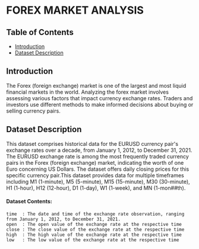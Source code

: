 # FOREX MARKET ANALYSIS


## Table of Contents

- [Introduction](#introduction)
- [Dataset Description](#dataset-description)

## Introduction

The Forex (foreign exchange) market is one of the largest and most liquid financial markets in the world. Analyzing the forex market involves assessing various factors that impact currency exchange rates. Traders and investors use different methods to make informed decisions about buying or selling currency pairs.

## Dataset Description
This dataset comprises historical data for the EURUSD currency pair's exchange rates over a decade, from January 1, 2012, to December 31, 2021. The EURUSD exchange rate is among the most frequently traded currency pairs in the Forex (foreign exchange) market, indicating the worth of one Euro concerning US Dollars. The dataset offers daily closing prices for this specific currency pair.This dataset provides data for multiple timeframes including M1 (1-minute), M5 (5-minute), M15 (15-minute), M30 (30-minute), H1 (1-hour), H12 (12-hour), D1 (1-day), W1 (1-week), and MN (1-mon##th).
#### Dataset Contents:
    time  : The date and time of the exchange rate observation, ranging from January 1, 2012, to December 31, 2021.  
    open  : The open value of the exchange rate at the respective time
    close : The close value of the exchange rate at the respective time
    high  : The high value of the exchange rate at the respective time
    low   : The low value of the exchange rate at the respective time
